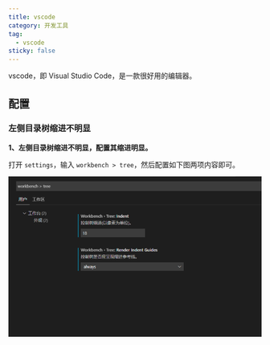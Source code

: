 ```yaml
---
title: vscode
category: 开发工具
tag:
  - vscode
sticky: false
---
```



vscode，即 Visual Studio Code，是一款很好用的编辑器。


## 配置

### 左侧目录树缩进不明显

**1、左侧目录树缩进不明显，配置其缩进明显。**

打开 `settings`，输入 `workbench > tree`，然后配置如下图两项内容即可。

![An image](/assets/devtool/vscode-tree-set.png)


